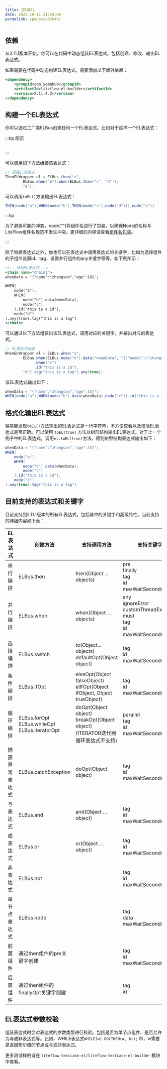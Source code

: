 ```yaml
---
title: 🌰构造EL
date: 2023-10-11 21:54:09
permalink: /pages/a3cb4b/
---
```


## 依赖

从2.11.1版本开始，你可以在代码中动态组装EL表达式，包括创建、修改、输出EL表达式。

如果需要在代码中动态构建EL表达式，需要添加以下额外依赖：
```xml
<dependency>
    <groupId>com.yomahub</groupId>
    <artifactId>liteflow-el-builder</artifactId>
    <version>2.11.4.2</version>
</dependency>
```

## 构建一个EL表达式

你可以通过工厂类ELBus创建任何一个EL表达式。比如对于这样一个EL表达式：


:::tip 图示

<img :src="$withBase('/img/flow_example/e3.svg')" style="zoom: 80%" class="no-zoom">

:::


可以调用如下方法组装该表达式：

```Java
// 组装EL表达式
ThenELWrapper el = ELBus.then("a",
		ELBus.when("b").when(ELBus.then("c", "d")),
		"e");
```

可以调用`toEL()`方法输出EL表达式：

```Java
THEN(node("a"),WHEN(node("b"),THEN(node("c"),node("d"))),node("e"))
```

:::tip

为了避免可能的冲突，node("")将组件名进行了包装，以确保Node的名称与LiteFlow组件名规范不发生冲突。更详细的内容请查看[组件名包装](/pages/2df3d9/)。

:::

除了构建表达式之外，你也可以在表达式中调用表达式的关键字，比如为选择组件的子组件设置id、tag，设置并行组件的any关键字等等。如下例所示：

```xml
<!-- 目标EL表达式 -->
<chain name="chain1">
whenData = '{"name":"zhangsan","age":18}';

WHEN(
	node("a"),
	WHEN(
		node("b").data(whenData),
		node("c")
	).id("this is a id"),
	node("d")
).any(true).tag("this is a tag")
</chain>
```

可以通过以下方法组装出该EL表达式，调用对应的关键字，并输出对应的表达式。

```Java
// EL表达式组装
WhenELWrapper el = ELBus.when("a",
		ELBus.when(ELBus.node("b").data("whenData", "{\"name\":\"zhangsan\",\"age\":18}"))
		     .when("c")
			 .id("this is a id"),
		"d").tag("this is a tag").any(true);
```

该EL表达式输出如下：

```Java
whenData = '{"name":"zhangsan","age":18}';
WHEN(node("a"),WHEN(node("b").data(whenData),node("c")).id("this is a id"),node("d")).any(true).tag("this is a tag")
```

## 格式化输出EL表达式

容易能发现`toEL()`方法输出的EL表达式是一行字符串，不方便查看以及校验EL表达式是否正确。可以使用 `toEL(true)` 方法以树形结构输出EL表达式。对于上一个例子中的EL表达式，调用`el.toEL(true)`方法，得到树型结构表达式输出如下：

```Java
whenData = '{"name":"zhangsan","age":18}';
WHEN(
	node("a"),
	WHEN(
		node("b").data(whenData),
		node("c")
	).id("this is a id"),
	node("d")
).any(true).tag("this is a tag")
```

## 目前支持的表达式和关键字

目前支持到2.11.1版本的所有EL表达式，包括其中的关键字和高级特性。当前支持的详细内容如下表：

| EL表达式       | 创建方法                                                | 支持调用方法                                                 | 支持关键字                                                   |
| -------------- | ------------------------------------------------------- | ------------------------------------------------------------ | ------------------------------------------------------------ |
| 串行编排       | ELBus.then                                              | then(Object ... objects)                                     | pre<br />finally<br />tag<br />id<br />maxWaitSeconds |
| 并行编排       | ELBus.when                                              | when(Object ... objects)                                     | any<br />ignoreError<br />customThreadExecutor<br />must<br />tag<br />id<br />maxWaitSeconds |
| 选择编排       | ELBus.switch                                            | to(Object... objects)<br />defaultOpt(Object object)         | tag<br />id<br />maxWaitSeconds                    |
| 条件编排       | ELBus.ifOpt                                             | elseOpt(Object falseObject)<br />elIfOpt(Object ifObject, Object trueObject) | tag<br />id<br />maxWaitSeconds                    |
| 循环编排       | ELBus.forOpt<br />ELBus.whileOpt<br />ELBus.iteratorOpt | doOpt(Object object)<br />breakOpt(Object object) (ITERATOR迭代器循环表达式不支持) | parallel<br />tag<br />id<br />maxWaitSeconds      |
| 捕获异常表达式 | ELBus.catchException                                    | doOpt(Object object)                                         | tag<br />id<br />maxWaitSeconds                    |
| 与表达式       | ELBus.and                                               | and(Object ... object)                                       | tag<br />id<br />maxWaitSeconds                    |
| 或表达式       | ELBus.or                                                | or(Object ... object)                                        | tag<br />id<br />maxWaitSeconds                    |
| 非表达式       | ELBus.not                                               |                                                              | tag<br />id<br />maxWaitSeconds                    |
| 单节点表达式   | ELBus.node                                              |                                                              | tag<br />data<br />maxWaitSeconds                            |
| 前置组件       | 通过then组件的pre关键字创建                             |                                                              | tag<br />id<br />maxWaitSeconds                    |
| 后置组件       | 通过then组件的finallyOpt关键字创建                         |                                                              | tag<br />id                                       |

## EL表达式参数校验

组装表达式时会对表达式的参数类型进行校验。包括是否为单节点组件、是否允许为与或非表达式等。比如，WHILE表达式`WHILE(w).DO(THEN(a, b));` 中，w需要是返回布尔值的节点或与或非表达式。


更多测试样例请在 `liteflow-testcase-el/liteflow-testcase-el-builder` 模块中查看。

